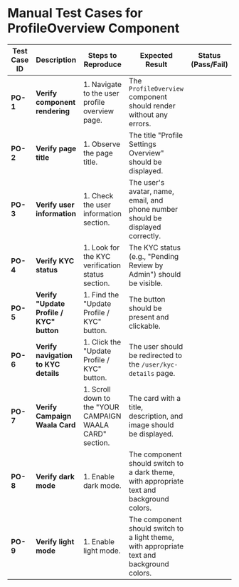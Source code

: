 
# Manual Test Cases for ProfileOverview Component

| Test Case ID | Description | Steps to Reproduce | Expected Result | Status (Pass/Fail) |
| --- | --- | --- | --- | --- |
| **PO-1** | **Verify component rendering** | 1. Navigate to the user profile overview page. | The `ProfileOverview` component should render without any errors. | |
| **PO-2** | **Verify page title** | 1. Observe the page title. | The title "Profile Settings Overview" should be displayed. | |
| **PO-3** | **Verify user information** | 1. Check the user information section. | The user's avatar, name, email, and phone number should be displayed correctly. | |
| **PO-4** | **Verify KYC status** | 1. Look for the KYC verification status section. | The KYC status (e.g., "Pending Review by Admin") should be visible. | |
| **PO-5** | **Verify "Update Profile / KYC" button** | 1. Find the "Update Profile / KYC" button. | The button should be present and clickable. | |
| **PO-6** | **Verify navigation to KYC details** | 1. Click the "Update Profile / KYC" button. | The user should be redirected to the `/user/kyc-details` page. | |
| **PO-7** | **Verify Campaign Waala Card** | 1. Scroll down to the "YOUR CAMPAIGN WAALA CARD" section. | The card with a title, description, and image should be displayed. | |
| **PO-8** | **Verify dark mode** | 1. Enable dark mode. | The component should switch to a dark theme, with appropriate text and background colors. | |
| **PO-9** | **Verify light mode** | 1. Enable light mode. | The component should switch to a light theme, with appropriate text and background colors. | |
